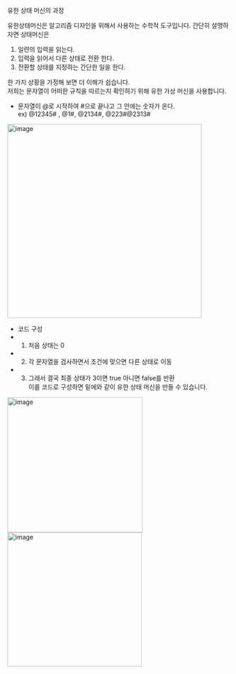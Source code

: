 유한 상태 머신의 과정   

유한상태머신은 알고리즘 디자인을 위해서 사용하는 수학적 도구입니다. 간단히 설명하자면 상태머신은   
1. 일련의 입력을 읽는다.   
2. 입력을 읽어서 다른 상태로 전환 한다.    
3. 전환할 상태를 지정하는 간단한 일을 한다.   

한 가지 상황을 가정해 보면 더 이해가 쉽습니다.    
저희는 문자열이 어떠한 규칙을 따르는지 확인하기 위해 유한 가상 머신을 사용합니다.   
* 문자열이 @로 시작하여 #으로 끝나고 그 안에는 숫자가 온다.    
ex) @12345# , @1#, @2134#, @223#@2313#     
<img width="438" alt="image" src="https://user-images.githubusercontent.com/62540133/167415168-d45c6be6-ab74-4759-913e-0c6824b5a530.png">
   
     
* 코드 구성
* 1. 처음 상태는 0
* 2. 각 문자열을 검사하면서 조건에 맞으면 다른 상태로 이동
* 3. 그래서 결국 최종 상태가 3이면 true 아니면 false를 반환   
이를 코드로 구성하면 밑에와 같이 유한 상태 머신을 만들 수 있습니다.

<img width="305" alt="image" src="https://user-images.githubusercontent.com/62540133/167416058-cb486086-5d61-42b8-bc26-f3216fc50280.png">
<img width="303" alt="image" src="https://user-images.githubusercontent.com/62540133/167416188-393d4cbb-2a6b-4532-a45c-21545d0ef1d2.png">


